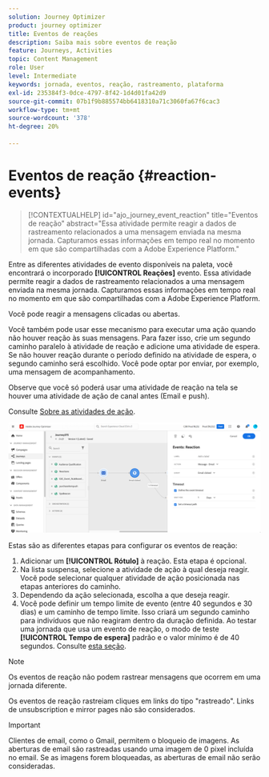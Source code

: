 ```yaml
---
solution: Journey Optimizer
product: journey optimizer
title: Eventos de reações
description: Saiba mais sobre eventos de reação
feature: Journeys, Activities
topic: Content Management
role: User
level: Intermediate
keywords: jornada, eventos, reação, rastreamento, plataforma
exl-id: 235384f3-0dce-4797-8f42-1d4d01fa42d9
source-git-commit: 07b1f9b885574bb6418310a71c3060fa67f6cac3
workflow-type: tm+mt
source-wordcount: '378'
ht-degree: 20%

---
```


# Eventos de reação {#reaction-events}

>[!CONTEXTUALHELP]
>id="ajo_journey_event_reaction"
>title="Eventos de reação"
>abstract="Essa atividade permite reagir a dados de rastreamento relacionados a uma mensagem enviada na mesma jornada. Capturamos essas informações em tempo real no momento em que são compartilhadas com a Adobe Experience Platform."

Entre as diferentes atividades de evento disponíveis na paleta, você encontrará o incorporado **[!UICONTROL Reações]** evento. Essa atividade permite reagir a dados de rastreamento relacionados a uma mensagem enviada na mesma jornada. Capturamos essas informações em tempo real no momento em que são compartilhadas com a Adobe Experience Platform.

Você pode reagir a mensagens clicadas ou abertas.

Você também pode usar esse mecanismo para executar uma ação quando não houver reação às suas mensagens. Para fazer isso, crie um segundo caminho paralelo à atividade de reação e adicione uma atividade de espera. Se não houver reação durante o período definido na atividade de espera, o segundo caminho será escolhido. Você pode optar por enviar, por exemplo, uma mensagem de acompanhamento.

Observe que você só poderá usar uma atividade de reação na tela se houver uma atividade de ação de canal antes (Email e push).

Consulte [Sobre as atividades de ação](../building-journeys/about-journey-activities.md#action-activities).

![](assets/journey45.png)

Estas são as diferentes etapas para configurar os eventos de reação:

1. Adicionar um **[!UICONTROL Rótulo]** à reação. Esta etapa é opcional.
1. Na lista suspensa, selecione a atividade de ação à qual deseja reagir. Você pode selecionar qualquer atividade de ação posicionada nas etapas anteriores do caminho.
1. Dependendo da ação selecionada, escolha a que deseja reagir.
1. Você pode definir um tempo limite de evento (entre 40 segundos e 30 dias) e um caminho de tempo limite. Isso criará um segundo caminho para indivíduos que não reagiram dentro da duração definida. Ao testar uma jornada que usa um evento de reação, o modo de teste **[!UICONTROL Tempo de espera]** padrão e o valor mínimo é de 40 segundos. Consulte [esta seção](../building-journeys/testing-the-journey.md).

>[!NOTE]
>
>
>Os eventos de reação não podem rastrear mensagens que ocorrem em uma jornada diferente.
>
>Os eventos de reação rastreiam cliques em links do tipo &quot;rastreado&quot;. Links de unsubscription e mirror pages não são considerados.

>[!IMPORTANT]
>
>Clientes de email, como o Gmail, permitem o bloqueio de imagens. As aberturas de email são rastreadas usando uma imagem de 0 pixel incluída no email. Se as imagens forem bloqueadas, as aberturas de email não serão consideradas.
